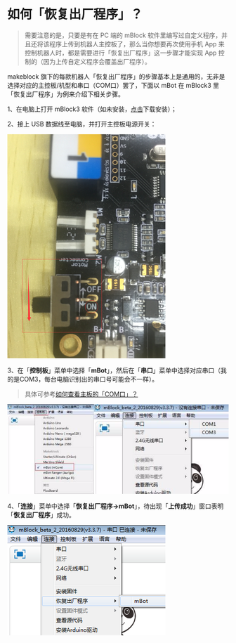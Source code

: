 # 如何「恢复出厂程序」？

> 需要注意的是，只要是有在 PC 端的 mBlock 软件里编写过自定义程序，并且还将该程序上传到机器人主控板了，那么当你想要再次使用手机 App 来控制机器人时，都是需要进行「恢复出厂程序」这一步骤才能实现 App 控制的（因为上传自定义程序会覆盖出厂程序）。

makeblock 旗下的每款机器人「恢复出厂程序」的步骤基本上是通用的，无非是选择对应的主控板/机型和串口（COM口）罢了，下面以 mBot 在 mBlock3 里「恢复出厂程序」为例来介绍下相关步骤。

1、在电脑上打开  mBlock3  软件（如未安装，[点击](http://www.mblock.cc/zh-home/software/mblock/mblock3/)下载安装）；

2、接上 USB 数据线至电脑，并打开主控板电源开关：

![](../.gitbook/assets/image%20%2828%29.png)

3、在「**控制板**」菜单中选择「**mBot**」，然后在「**串口**」菜单中选择对应串口（我的是COM3，每台电脑识别出的串口号可能会不一样）。

> 具体可参考﻿﻿[如何查看主板的「COM口」？﻿﻿](ru-he-cha-kan-zhu-ban-de-com-kou.md)

![](../.gitbook/assets/image%20%2832%29.png)

4、「**连接**」菜单中选择「**恢复出厂程序-&gt;mBot**」，待出现「**上传成功**」窗口表明「**恢复出厂程序**」成功。

![](../.gitbook/assets/image%20%2827%29.png)

